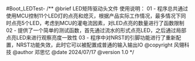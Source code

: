#Boot_LEDTest-
/**
  @brief LED矩阵驱动头文件
  使用说明：
  01 - 程序总共通过使用MCU控制11个LED灯的点亮和熄灭，根据产品实际工作情况，最多情况下同时点亮5个LED，考虑到MCU的灌电流因素，对LED点亮的数量进行了函数限制
  02 - 提供了一个简单的测试函数，首先通过流水的形式点亮LED，之后通过局部点亮LED来进行观察亮度一致性
  03 - 程序中对NRST的引脚功能进行了重新配置，NRST功能失效，此时它可以被配置成普通的输入输出IO
  @copyright 风翎科技
  @author 邓思忆
  @date 2024/07/17
  @version 1.0
*/
